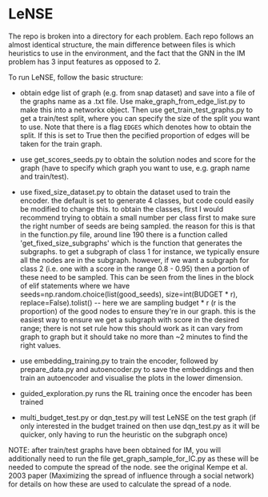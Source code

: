 # LeNSE

The repo is broken into a directory for each problem. Each repo follows an almost identical structure, the main difference between files is which heuristics to use in the environment, and the fact that the GNN in the IM problem has 3 input features as opposed to 2. 

To run LeNSE, follow the basic structure:
- obtain edge list of graph (e.g. from snap dataset) and save into a file of the graphs name as a .txt file. Use make_graph_from_edge_list.py to make this into a networkx object. Then use get_train_test_graphs.py to get a train/test split, where you can specify the size of the split you want to use. Note that there is a flag `EDGES` which denotes how to obtain the split. If this is set to True then the pecified proportion of edges will be taken for the train graph.

- use get_scores_seeds.py to obtain the solution nodes and score for the graph (have to specify which graph you want to use, e.g. graph name and train/test).

- use fixed_size_dataset.py to obtain the dataset used to train the encoder. the default is set to generate 4 classes, but code could easily be modified to change this. to obtain the classes, first I would recommend trying to obtain a small number per class first to make sure the right number of seeds are being sampled. the reason for this is that in the function.py file, around line 190 there is a function called 'get_fixed_size_subgraphs' which is the function that generates the subgraphs. to get a subgraph of class 1 for instance, we typically ensure all the nodes are in the subgraph. however, if we want a subgraph for class 2 (i.e. one with a score in the range 0.8 - 0.95) then a portion of these need to be sampled. This can be seen from the lines in the block of elif statements where we have seeds=np.random.choice(list(good_seeds), size=int(BUDGET * r), replace=False).tolist() -- here we are sampling budget * r (r is the proportion) of the good nodes to ensure they're in our graph. this is the easiest way to ensure we get a subgraph with score in the desired range; there is not set rule how this should work as it can vary from graph to graph but it should take no more than ~2 minutes to find the right values. 

- use embedding_training.py to train the encoder, followed by prepare_data.py and autoencoder.py to save the embeddings and then train an autoencoder and visualise the plots in the lower dimension.

- guided_exploration.py runs the RL training once the encoder has been trained

- multi_budget_test.py or dqn_test.py will test LeNSE on the test graph (if only interested in the budget trained on then use dqn_test.py as it will be quicker, only having to run the heuristic on the subgraph once)


NOTE: after train/test graphs have been obtained for IM, you will additionally need to run the file get_graph_sample_for_IC.py as these will be needed to compute the spread of the node. see the original Kempe et al. 2003 paper (Maximizing the spread of influence through a social network) for details on how these are used to calculate the spread of a node. 
